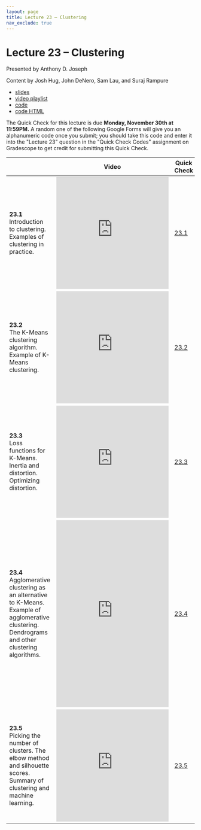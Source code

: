 ```yaml
---
layout: page
title: Lecture 23 – Clustering
nav_exclude: true
---
```


# Lecture 23 – Clustering

Presented by Anthony D. Joseph

Content by Josh Hug, John DeNero, Sam Lau, and Suraj Rampure

- [slides](https://docs.google.com/presentation/d/19TdgyT7vnnz6mR0-yftJH6iVpplQeTnohobvAr0dOeY/edit?usp=sharing)
- [video playlist](https://www.youtube.com/playlist?list=PLQCcNQgUcDfqgm0VJbNx-Gqp4bpQ8tzwo)
- [code](https://data100.datahub.berkeley.edu/hub/user-redirect/git-sync?repo=https://github.com/DS-100/fa20&subPath=lecture/lec23/)
- [code HTML](../../resources/assets/lectures/lec23/lec23.html)

The Quick Check for this lecture is due **Monday, November 30th at 11:59PM.** A random one of the following Google Forms will give you an alphanumeric code once you submit; you should take this code and enter it into the "Lecture 23" question in the "Quick Check Codes" assignment on Gradescope to get credit for submitting this Quick Check.

<table>
<colgroup>
<col style="width: 25%" />
<col style="width: 25%" />
<col style="width: 25%" />
</colgroup>
<thead>
<tr class="header">
<th></th>
<th>Video</th>
<th>Quick Check</th>
</tr>
</thead>
<tbody>
<tr>
<td><strong>23.1</strong> <br>Introduction to clustering. Examples of clustering in practice.</td>
<td><iframe width="300" height="300" height src="https://youtube.com/embed/TBcTRy-kOpY" frameborder="0" allow="accelerometer; autoplay; encrypted-media; gyroscope; picture-in-picture" allowfullscreen></iframe></td>
<td><a href="https://docs.google.com/forms/d/e/1FAIpQLSd1MFL6YQ6agTUk_4nhZe9VpjRpfObhtukrf9S3YBw2H52Ghw/viewform" target="\_blank">23.1</a></td>
</tr>
<tr>
<td><strong>23.2</strong> <br>The K-Means clustering algorithm. Example of K-Means clustering.</td>
<td><iframe width="300" height="300" height src="https://youtube.com/embed/ENMPHat4zN4" frameborder="0" allow="accelerometer; autoplay; encrypted-media; gyroscope; picture-in-picture" allowfullscreen></iframe></td>
<td><a href="https://docs.google.com/forms/d/e/1FAIpQLSfgd5E_2_BPxqF68sfS7sXwWrtKTLgupraboWdaWz3hlnm2GA/viewform" target="\_blank">23.2</a></td>
</tr>
<tr>
<td><strong>23.3</strong> <br>Loss functions for K-Means. Inertia and distortion. Optimizing distortion.</td>
<td><iframe width="300" height="300" height src="https://youtube.com/embed/YQ2wFOnkelg" frameborder="0" allow="accelerometer; autoplay; encrypted-media; gyroscope; picture-in-picture" allowfullscreen></iframe></td>
<td><a href="https://docs.google.com/forms/d/e/1FAIpQLScTsXVkdwzwySNlf-Ta0_9sc1xtRHCBPtKOJrXZHkac4x6iUA/viewform" target="\_blank">23.3</a></td>
</tr>
<tr>
<td><strong>23.4</strong> <br>Agglomerative clustering as an alternative to K-Means. Example of agglomerative clustering. Dendrograms and other clustering algorithms.</td>
<td><iframe width="300" height="500" height src="https://youtube.com/embed/9bujIWoCJV0" frameborder="0" allow="accelerometer; autoplay; encrypted-media; gyroscope; picture-in-picture" allowfullscreen></iframe></td>
<td><a href="https://docs.google.com/forms/d/e/1FAIpQLSfW3fliPyzYib7-taNrSTktA5CvetI3q9L_ALx1gayT2ycMYg/viewform" target="\_blank">23.4</a></td>
</tr>
<tr>
<td><strong>23.5</strong> <br>Picking the number of clusters. The elbow method and silhouette scores. Summary of clustering and machine learning.</td>
<td><iframe width="300" height="300" height src="https://youtube.com/embed/Qu_9gaxTXLA" frameborder="0" allow="accelerometer; autoplay; encrypted-media; gyroscope; picture-in-picture" allowfullscreen></iframe></td>
<td><a href="https://docs.google.com/forms/d/e/1FAIpQLSee8TJjJe0RKs1Qrqvw4-4eSvpF9Iv5ZyZwKpY-karDoQbq3Q/viewform" target="\_blank">23.5</a></td>
</tr>
